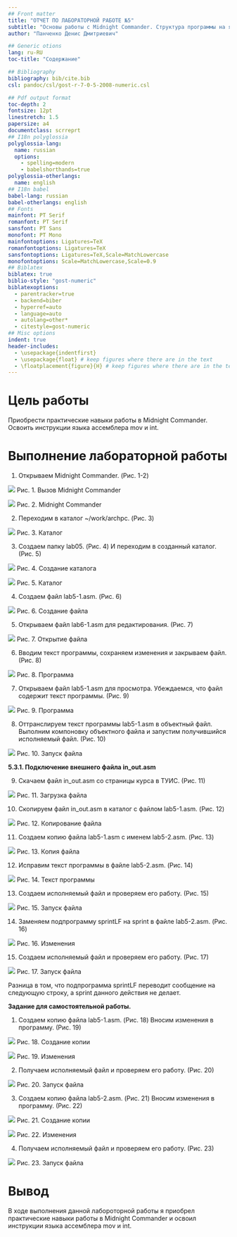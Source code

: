 ```yaml
---
## Front matter
title: "ОТЧЕТ ПО ЛАБОРАТОРНОЙ РАБОТЕ №5"
subtitle: "Основы работы с Midnight Commander. Структура программы на языке ассемблера NASM"
author: "Панченко Денис Дмитриевич"

## Generic otions
lang: ru-RU
toc-title: "Содержание"

## Bibliography
bibliography: bib/cite.bib
csl: pandoc/csl/gost-r-7-0-5-2008-numeric.csl

## Pdf output format
toc-depth: 2
fontsize: 12pt
linestretch: 1.5
papersize: a4
documentclass: scrreprt
## I18n polyglossia
polyglossia-lang:
  name: russian
  options:
	- spelling=modern
	- babelshorthands=true
polyglossia-otherlangs:
  name: english
## I18n babel
babel-lang: russian
babel-otherlangs: english
## Fonts
mainfont: PT Serif
romanfont: PT Serif
sansfont: PT Sans
monofont: PT Mono
mainfontoptions: Ligatures=TeX
romanfontoptions: Ligatures=TeX
sansfontoptions: Ligatures=TeX,Scale=MatchLowercase
monofontoptions: Scale=MatchLowercase,Scale=0.9
## Biblatex
biblatex: true
biblio-style: "gost-numeric"
biblatexoptions:
  - parentracker=true
  - backend=biber
  - hyperref=auto
  - language=auto
  - autolang=other*
  - citestyle=gost-numeric
## Misc options
indent: true
header-includes:
  - \usepackage{indentfirst}
  - \usepackage{float} # keep figures where there are in the text
  - \floatplacement{figure}{H} # keep figures where there are in the text
---
```


# Цель работы

Приобрести практические навыки работы в Midnight Commander. Освоить инструкции языка ассемблера mov и int.

# Выполнение лабораторной работы

1) Открываем Midnight Commander. (Рис. 1-2)

![](image/Aspose.Words.0fb6742c-d4db-4dcb-b256-541845a2753d.001.png)
Рис. 1. Вызов Midnight Commander

![](image/Aspose.Words.0fb6742c-d4db-4dcb-b256-541845a2753d.002.png)
Рис. 2. Midnight Commander

2) Переходим в каталог ~/work/archpc. (Рис. 3)

![](image/Aspose.Words.0fb6742c-d4db-4dcb-b256-541845a2753d.003.png)
Рис. 3. Каталог

3) Создаем папку lab05. (Рис. 4)
И переходим в созданный каталог. (Рис. 5)

![](image/Aspose.Words.0fb6742c-d4db-4dcb-b256-541845a2753d.004.png)
Рис. 4. Создание каталога

![](image/Aspose.Words.0fb6742c-d4db-4dcb-b256-541845a2753d.005.png)
Рис. 5. Каталог

4) Создаем файл lab5-1.asm. (Рис. 6)

![](image/Aspose.Words.0fb6742c-d4db-4dcb-b256-541845a2753d.006.png)
Рис. 6. Создание файла

5) Открываем файл lab6-1.asm для редактирования. (Рис. 7)

![](image/Aspose.Words.0fb6742c-d4db-4dcb-b256-541845a2753d.007.png)
Рис. 7. Открытие файла

6) Вводим текст программы, сохраняем изменения и закрываем файл. (Рис. 8)

![](image/Aspose.Words.0fb6742c-d4db-4dcb-b256-541845a2753d.008.png)
Рис. 8. Программа

7) Открываем файл lab5-1.asm для просмотра. Убеждаемся, что файл содержит текст программы. (Рис. 9)

![](image/Aspose.Words.0fb6742c-d4db-4dcb-b256-541845a2753d.009.png)
Рис. 9. Программа

8) Оттранслируем текст программы lab5-1.asm в объектный файл. Выполним компоновку объектного файла и запустим получившийся исполняемый файл. (Рис. 10)

![](image/Aspose.Words.0fb6742c-d4db-4dcb-b256-541845a2753d.010.png)
Рис. 10. Запуск файла

**5.3.1. Подключение внешнего файла in\_out.asm**

9) Скачаем файл in\_out.asm со страницы курса в ТУИС. (Рис. 11) 

![](image/Aspose.Words.0fb6742c-d4db-4dcb-b256-541845a2753d.011.png)
Рис. 11. Загрузка файла

10) Скопируем файл in\_out.asm в каталог с файлом lab5-1.asm. (Рис. 12) 

![](image/Aspose.Words.0fb6742c-d4db-4dcb-b256-541845a2753d.012.png)
Рис. 12. Копирование файла

11) Создаем копию файла lab5-1.asm с именем lab5-2.asm. (Рис. 13)

![](image/Aspose.Words.0fb6742c-d4db-4dcb-b256-541845a2753d.013.png)
Рис. 13. Копия файла

12) Исправим текст программы в файле lab5-2.asm. (Рис. 14)

![](image/Aspose.Words.0fb6742c-d4db-4dcb-b256-541845a2753d.014.png)
Рис. 14. Текст программы

13) Создаем исполняемый файл и проверяем его работу. (Рис. 15)

![](image/Aspose.Words.0fb6742c-d4db-4dcb-b256-541845a2753d.015.png)
Рис. 15. Запуск файла

14) Заменяем подпрограмму sprintLF на sprint в файле lab5-2.asm. (Рис. 16)

![](image/Aspose.Words.0fb6742c-d4db-4dcb-b256-541845a2753d.016.png)
Рис. 16. Изменения

15) Создаем исполняемый файл и проверяем его работу. (Рис. 17)

![](image/Aspose.Words.0fb6742c-d4db-4dcb-b256-541845a2753d.017.png)
Рис. 17. Запуск файла

Разница в том, что подпрограмма sprintLF переводит сообщение на следующую строку, а sprint данного действия не делает.

**Задание для самостоятельной работы.**

1) Создаем копию файла lab5-1.asm. (Рис. 18)
Вносим изменения в программу. (Рис. 19)

![](image/Aspose.Words.0fb6742c-d4db-4dcb-b256-541845a2753d.018.png)
Рис. 18. Создание копии

![](image/Aspose.Words.0fb6742c-d4db-4dcb-b256-541845a2753d.019.png)
Рис. 19. Изменения

2) Получаем исполняемый файл и проверяем его работу. (Рис. 20)

![](image/Aspose.Words.0fb6742c-d4db-4dcb-b256-541845a2753d.020.png)
Рис. 20. Запуск файла

3) Создаем копию файла lab5-2.asm. (Рис. 21)
Вносим изменения в программу. (Рис. 22)

![](image/Aspose.Words.0fb6742c-d4db-4dcb-b256-541845a2753d.021.png)
Рис. 21. Создание копии

![](image/Aspose.Words.0fb6742c-d4db-4dcb-b256-541845a2753d.022.png)
Рис. 22. Изменения

4) Получаем исполняемый файл и проверяем его работу. (Рис. 23)

![](image/Aspose.Words.0fb6742c-d4db-4dcb-b256-541845a2753d.023.png)
Рис. 23. Запуск файла

# Вывод

В ходе выполнения данной лабороторной работы я приобрел практические навыки работы в Midnight Commander и освоил инструкции языка ассемблера mov и int.
